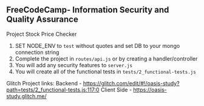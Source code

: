 **FreeCodeCamp**- Information Security and Quality Assurance
------

Project Stock Price Checker

1) SET NODE_ENV to `test` without quotes and set DB to your mongo connection string
2) Complete the project in `routes/api.js` or by creating a handler/controller
3) You will add any security features to `server.js`
4) You will create all of the functional tests in `tests/2_functional-tests.js`


Glitch Project links:
Backend - https://glitch.com/edit/#!/oasis-study?path=tests/2_functional-tests.js:117:0
Client Side - https://oasis-study.glitch.me/
